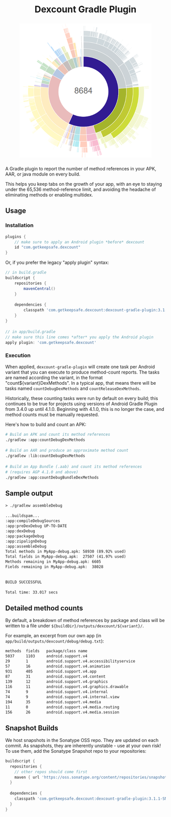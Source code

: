 <h1 align="center">
	<p>Dexcount Gradle Plugin</p>
    <img src="images/example.png">
</h1>


A Gradle plugin to report the number of method references in your APK, AAR, or java module on every build.

This helps you keep tabs on the growth of your app, with an eye to staying under the 65,536 method-reference limit, and avoiding the headache of eliminating methods or enabling multidex.

## Usage

### Installation

```groovy
plugins {
    // make sure to apply an Android plugin *before* dexcount
    id "com.getkeepsafe.dexcount"
}
```

Or, if you prefer the legacy "apply plugin" syntax:

```groovy
// in build.gradle
buildscript {
    repositories {
        mavenCentral()
    }

    dependencies {
        classpath 'com.getkeepsafe.dexcount:dexcount-gradle-plugin:3.1.0'
    }
}

// in app/build.gradle
// make sure this line comes *after* you apply the Android plugin
apply plugin: 'com.getkeepsafe.dexcount'
```

### Execution

When applied, `dexcount-gradle-plugin` will create one task per Android variant that you can execute to produce method-count reports.  The tasks are named according the variant, in the format "count${variant}DexMethods".  In a typical app, that means there will be tasks named `countDebugDexMethods` and `countReleaseDexMethods`.

Historically, these counting tasks were run by default on every build; this continues to be true for projects using versions of Android Gradle Plugin from 3.4.0 up until 4.1.0.  Beginning with 4.1.0, this is no longer the case, and method counts must be manually requested.

Here's how to build and count an APK:

```bash
# Build an APK and count its method references
./gradlew :app:countDebugDexMethods

# Build an AAR and produce an approximate method count
./gradlew :lib:countDebugDexMethods

# Build an App Bundle (.aab) and count its method references
# (requires AGP 4.1.0 and above)
./gradlew :app:countDebugBundleDexMethods
```

## Sample output

```
> ./gradlew assembleDebug

...buildspam...
:app:compileDebugSources
:app:preDexDebug UP-TO-DATE
:app:dexDebug
:app:packageDebug
:app:zipalignDebug
:app:assembleDebug
Total methods in MyApp-debug.apk: 58930 (89.92% used)
Total fields in MyApp-debug.apk:  27507 (41.97% used)
Methods remaining in MyApp-debug.apk: 6605
Fields remaining in MyApp-debug.apk:  38028


BUILD SUCCESSFUL

Total time: 33.017 secs
```

## Detailed method counts

By default, a breakdown of method references by package and class will be written to a file under `${buildDir}/outputs/dexcount/${variant}/`.

For example, an excerpt from our own app (in `app/build/outputs/dexcount/debug/debug.txt`):
```
methods  fields   package/class name
5037     1103     android.support.v4
29       1        android.support.v4.accessibilityservice
57       16       android.support.v4.animation
931      405      android.support.v4.app
87       31       android.support.v4.content
139      12       android.support.v4.graphics
116      11       android.support.v4.graphics.drawable
74       9        android.support.v4.internal
74       9        android.support.v4.internal.view
194      35       android.support.v4.media
11       0        android.support.v4.media.routing
156      26       android.support.v4.media.session
```

## Snapshot Builds

We host snapshots in the Sonatype OSS repo.  They are updated on each commit.  As snapshots, they are inherently unstable - use at your own risk!  To use them, add the Sonatype Snapshot repo to your repositories:

```groovy
buildscript {
  repositories {
    // other repos should come first
    maven { url 'https://oss.sonatype.org/content/repositories/snapshots' }
  }

  dependencies {
    classpath 'com.getkeepsafe.dexcount:dexcount-gradle-plugin:3.1.1-SNAPSHOT'
  }
}
```

